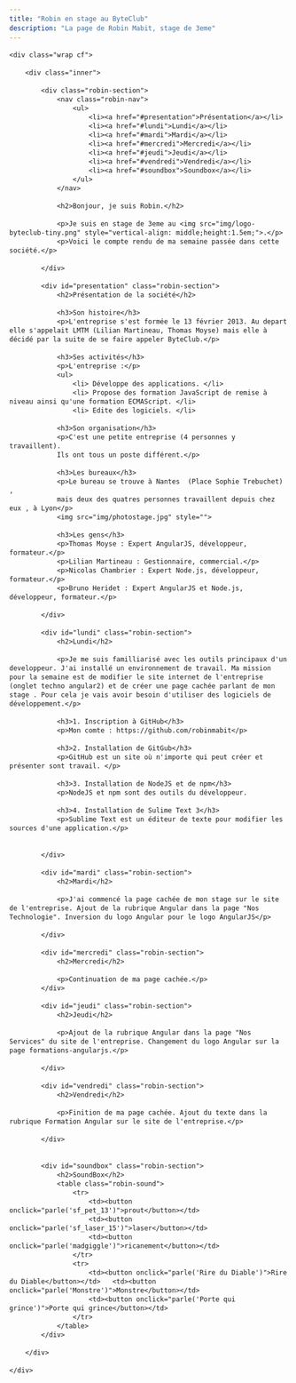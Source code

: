 ```yaml
---
title: "Robin en stage au ByteClub"
description: "La page de Robin Mabit, stage de 3eme"
---
```


<style>
	.robin-section {
		margin: 2em 0;
		padding: 2em;
		border: 1px solid #ddd;
		box-shadow: 10px 10px 5px -4px #ddd;
		background-color: #fefefe;
		clear: both;
	}
	.robin-section:first-of-type {
		min-height: 160px;
	}
	.robin-nav {
		float: right;
	}
	table.robin-sound {
		border-collapse: collapse;
		margin: 50px;
	}
	table.robin-sound td {
		padding: .5em;
	}
	table.robin-sound td button {
		font-size: 1.4em;
	}
</style>

<section>

	<div class="wrap cf">

		<div class="inner">

			<div class="robin-section">
				<nav class="robin-nav">
					<ul>
						<li><a href="#presentation">Présentation</a></li>
						<li><a href="#lundi">Lundi</a></li>
						<li><a href="#mardi">Mardi</a></li>
						<li><a href="#mercredi">Mercredi</a></li>
						<li><a href="#jeudi">Jeudi</a></li>
						<li><a href="#vendredi">Vendredi</a></li>
						<li><a href="#soundbox">Soundbox</a></li>
					</ul>
				</nav>

				<h2>Bonjour, je suis Robin.</h2>

				<p>Je suis en stage de 3eme au <img src="img/logo-byteclub-tiny.png" style="vertical-align: middle;height:1.5em;">.</p>
				<p>Voici le compte rendu de ma semaine passée dans cette société.</p>

			</div>

			<div id="presentation" class="robin-section">
				<h2>Présentation de la société</h2>

				<h3>Son histoire</h3>
				<p>L'entreprise s'est formée le 13 février 2013. Au depart elle s'appelait LMTM (Lilian Martineau, Thomas Moyse) mais elle à décidé par la suite de se faire appeler ByteClub.</p>

				<h3>Ses activités</h3>
				<p>L'entreprise :</p>
				<ul>
					<li> Développe des applications. </li>
					<li> Propose des formation JavaScript de remise à niveau ainsi qu'une formation ECMAScript. </li>
					<li> Edite des logiciels. </li>
				
				<h3>Son organisation</h3>
				<p>C'est une petite entreprise (4 personnes y travaillent).
				Ils ont tous un poste différent.</p>

				<h3>Les bureaux</h3>
				<p>Le bureau se trouve à Nantes  (Place Sophie Trebuchet) ,
				mais deux des quatres personnes travaillent depuis chez eux , à Lyon</p>
				<img src="img/photostage.jpg" style="">

				<h3>Les gens</h3>
				<p>Thomas Moyse : Expert AngularJS, développeur, formateur.</p>
				<p>Lilian Martineau : Gestionnaire, commercial.</p>
				<p>Nicolas Chambrier : Expert Node.js, développeur, formateur.</p>
				<p>Bruno Heridet : Expert AngularJS et Node.js, développeur, formateur.</p>

			</div>

			<div id="lundi" class="robin-section">
				<h2>Lundi</h2>

				<p>Je me suis familliarisé avec les outils principaux d'un developpeur. J'ai installé un environnement de travail. Ma mission pour la semaine est de modifier le site internet de l'entreprise (onglet techno angular2) et de créer une page cachée parlant de mon stage . Pour cela je vais avoir besoin d'utiliser des logiciels de développement.</p>

				<h3>1. Inscription à GitHub</h3>
				<p>Mon comte : https://github.com/robinmabit</p>

				<h3>2. Installation de GitGub</h3>
				<p>GitHub est un site où n'importe qui peut créer et présenter sont travail. </p>

				<h3>3. Installation de NodeJS et de npm</h3>
				<p>NodeJS et npm sont des outils du développeur.

				<h3>4. Installation de Sulime Text 3</h3>
				<p>Sublime Text est un éditeur de texte pour modifier les sources d'une application.</p>
		
			
			</div>

			<div id="mardi" class="robin-section">
				<h2>Mardi</h2>

				<p>J'ai commencé la page cachée de mon stage sur le site de l'entreprise. Ajout de la rubrique Angular dans la page "Nos Technologie". Inversion du logo Angular pour le logo AngularJS</p>

			</div>

			<div id="mercredi" class="robin-section">
				<h2>Mercredi</h2>

				<p>Continuation de ma page cachée.</p>
			</div>

			<div id="jeudi" class="robin-section">
				<h2>Jeudi</h2>

				<p>Ajout de la rubrique Angular dans la page "Nos Services" du site de l'entreprise. Changement du logo Angular sur la page formations-angularjs.</p>

			</div>

			<div id="vendredi" class="robin-section">
				<h2>Vendredi</h2>

				<p>Finition de ma page cachée. Ajout du texte dans la rubrique Formation Angular sur le site de l'entreprise.</p>

			</div>

			
			<div id="soundbox" class="robin-section">
				<h2>SoundBox</h2>
				<table class="robin-sound">
					<tr>
						<td><button onclick="parle('sf_pet_13')">prout</button></td>			
						<td><button onclick="parle('sf_laser_15')">laser</button></td>
						<td><button onclick="parle('madgiggle')">ricanement</button></td>
					</tr>
					<tr>
						<td><button onclick="parle('Rire du Diable')">Rire du Diable</button></td>	 <td><button onclick="parle('Monstre')">Monstre</button></td>
						<td><button onclick="parle('Porte qui grince')">Porte qui grince</button></td>
					</tr>
				</table>
			</div>

		</div>

	</div>

</section>

<script>

function parle(sound) {
	var audio = new Audio("sounds/" + sound + ".mp3")
	audio.play()
}

</script>
